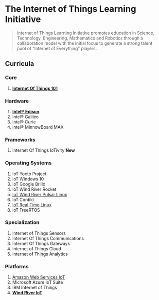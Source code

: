 The Internet of Things Learning Initiative
==

> Internet of Things Learning Initiative promotes education in Science, Technology, Engineering, Mathematics and Robotics through a collaboration model with the initial focus to generate a strong talent pool of “Internet of Everything” players.

## Curricula

### Core
1. [__Internet Of Things 101__](https://theiotlearninginitiative.gitbooks.io/internetofthings101/)

### Hardware
1. [__Intel® Edison__](https://theiotlearninginitiative.gitbooks.io/inteledison/)
2. Intel® Galileo
3. Intel® Curie
4. Intel® MinnowBoard MAX

### Frameworks
1. Internet Of Things IoTivity **New**

### Operating Systems
1. IoT Yocto Project
2. IoT Windows 10
3. IoT Google Brillo
4. IoT Wind River Rocket
5. [IoT Wind River Pulsar Linux](https://theiotlearninginitiative.gitbooks.io/iotwindriverpulsarlinux/content/)
6. IoT Contiki
7. [IoT Real Time Linux](https://theiotlearninginitiative.gitbooks.io/internetofthingsrt/content/)
7. IoT FreeRTOS  

### Specialization
1. Internet of Things Sensors
2. Internet Of Things Communications
3. Internet Of Things Gateways
4. Internet of Things Cloud
5. Internet of Things Analytics

### Platforms

1. [Amazon Web Services IoT](https://theiotlearninginitiative.gitbooks.io/amazonwebservicesiot/content/)
3. Microsoft Azure IoT Suite
4. IBM Internet of Things
5. [__Wind River IoT__](https://theiotlearninginitiative.gitbooks.io/windriveriot/content/)